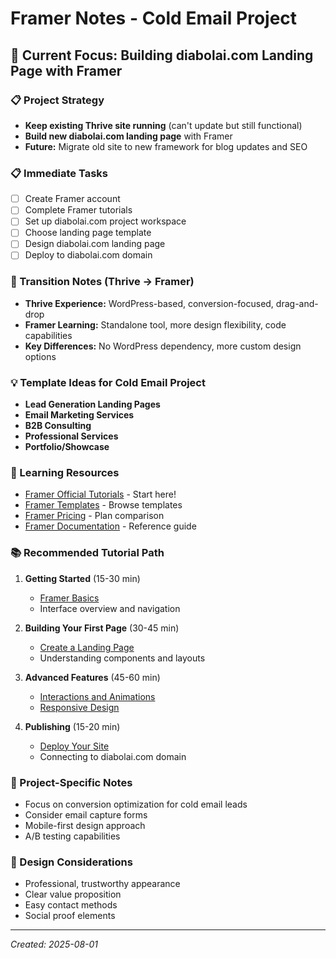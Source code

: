 # Framer Notes - Cold Email Project

## 🎯 Current Focus: Building diabolai.com Landing Page with Framer

### 📋 Project Strategy
- **Keep existing Thrive site running** (can't update but still functional)
- **Build new diabolai.com landing page** with Framer
- **Future:** Migrate old site to new framework for blog updates and SEO

### 📋 Immediate Tasks
- [ ] Create Framer account
- [ ] Complete Framer tutorials
- [ ] Set up diabolai.com project workspace
- [ ] Choose landing page template
- [ ] Design diabolai.com landing page
- [ ] Deploy to diabolai.com domain

### 🔄 Transition Notes (Thrive → Framer)
- **Thrive Experience:** WordPress-based, conversion-focused, drag-and-drop
- **Framer Learning:** Standalone tool, more design flexibility, code capabilities
- **Key Differences:** No WordPress dependency, more custom design options

### 💡 Template Ideas for Cold Email Project
- **Lead Generation Landing Pages**
- **Email Marketing Services**
- **B2B Consulting**
- **Professional Services**
- **Portfolio/Showcase**

### 🔗 Learning Resources
- [Framer Official Tutorials](https://framer.com/learn) - Start here!
- [Framer Templates](https://framer.com/templates) - Browse templates
- [Framer Pricing](https://framer.com/pricing) - Plan comparison
- [Framer Documentation](https://framer.com/docs) - Reference guide

### 📚 Recommended Tutorial Path
1. **Getting Started** (15-30 min)
   - [Framer Basics](https://framer.com/learn/basics)
   - Interface overview and navigation

2. **Building Your First Page** (30-45 min)
   - [Create a Landing Page](https://framer.com/learn/landing-page)
   - Understanding components and layouts

3. **Advanced Features** (45-60 min)
   - [Interactions and Animations](https://framer.com/learn/interactions)
   - [Responsive Design](https://framer.com/learn/responsive)

4. **Publishing** (15-20 min)
   - [Deploy Your Site](https://framer.com/learn/publish)
   - Connecting to diabolai.com domain

### 📝 Project-Specific Notes
- Focus on conversion optimization for cold email leads
- Consider email capture forms
- Mobile-first design approach
- A/B testing capabilities

### 🎨 Design Considerations
- Professional, trustworthy appearance
- Clear value proposition
- Easy contact methods
- Social proof elements

---
*Created: 2025-08-01*

